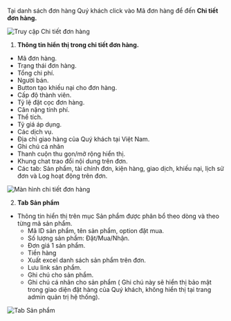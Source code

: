 
Tại danh sách đơn hàng Quý khách click vào Mã đơn hàng để đến **Chi tiết đơn hàng.**

![Truy cập Chi tiết đơn hàng](https://user-images.githubusercontent.com/73226975/102170549-372c5b80-3ec7-11eb-845f-954a82338b82.png)

1. **Thông tin hiển thị trong chi tiết đơn hàng.**

+ Mã đơn hàng.
+ Trạng thái đơn hàng.
+ Tổng chi phí.
+ Người bán.
+ Button tạo khiếu nại cho đơn hàng.
+ Cấp độ thành viên.
+ Tỷ lệ đặt cọc đơn hàng.
+ Cân nặng tính phí.
+ Thể tích.
+ Tỷ giá áp dụng.
+ Các dịch vụ.
+ Địa chỉ giao hàng của Quý khách tại Việt Nam.
+ Ghi chú cá nhân
+ Thanh cuộn thu gọn/mở rộng hiển thị.
+ Khung chat trao đổi nội dung trên đơn.
+ Các tab: Sản phẩm, tài chính đơn, kiện hàng, giao dịch, khiếu nại, lịch sử đơn và Log hoạt động trên đơn.

![Màn hình chi tiết đơn hàng](https://user-images.githubusercontent.com/73226975/102170945-0ac50f00-3ec8-11eb-8ddf-ff9c0dc2352f.png)

2. **Tab Sản phẩm**

- Thông tin hiển thị trên mục Sản phẩm được phân bổ theo dòng và theo từng mã sản phẩm.
  + Mã ID sản phẩm, tên sản phẩm, option đặt mua.
  + Số lượng sản phẩm: Đặt/Mua/Nhận.
  + Đơn giá 1 sản phẩm.
  + Tiền hàng 
  + Xuất excel danh sách sản phẩm trên đơn.
  + Lưu link sản phẩm.
  + Ghi chú cho sản phẩm.
  + Ghi chú cá nhân cho sản phẩm ( Ghi chú này sẽ hiển thị bảo mật trong giao diện đặt hàng của Quý khách, không hiển thị tại trang admin quản trị hệ thống).

![Tab Sản phẩm](https://user-images.githubusercontent.com/73226975/102171761-d9e5d980-3ec9-11eb-9964-49dd643ae586.png)



